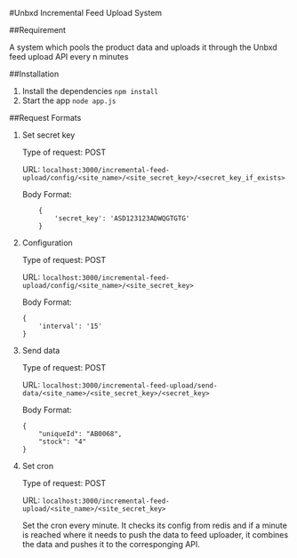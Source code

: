 #Unbxd Incremental Feed Upload System

##Requirement

A system which pools the product data and uploads it through the Unbxd feed upload API every n minutes

##Installation
1. Install the dependencies
```npm install```
2. Start the app
```node app.js```

##Request Formats

1. Set secret key

    Type of request: POST

    URL: ```localhost:3000/incremental-feed-upload/config/<site_name>/<site_secret_key>/<secret_key_if_exists>```

    Body Format:
    ```
        {
            'secret_key': 'ASD123123ADWQGTGTG'
        }
    ```

2. Configuration

    Type of request: POST

    URL: ```localhost:3000/incremental-feed-upload/config/<site_name>/<site_secret_key>```

    Body Format:
    ```
    {
        'interval': '15'
    }
    ```

3. Send data

    Type of request: POST

    URL: ```localhost:3000/incremental-feed-upload/send-data/<site_name>/<site_secret_key>/<secret_key>```

    Body Format:
    ```
    {
        "uniqueId": "AB0068",
        "stock": "4"
    }
    ```

4. Set cron

    Type of request: POST

    URL: ```localhost:3000/incremental-feed-upload/<site_name>/<site_secret_key>```

    Set the cron every minute. It checks its config from redis and if a minute is reached where it needs to push the data to feed uploader, it combines the data and pushes it to the corresponging API.